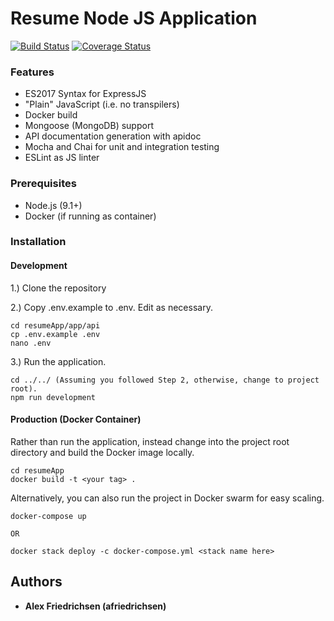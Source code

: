 # Resume Node JS Application
[![Build Status](https://travis-ci.org/afriedrichsen/resumeApp.svg?branch=master)](https://travis-ci.org/afriedrichsen/resumeApp)
[![Coverage Status](https://coveralls.io/repos/github/afriedrichsen/resumeApp/badge.svg?branch=master)](https://coveralls.io/github/afriedrichsen/resumeApp?branch=master)
### Features
* ES2017 Syntax for ExpressJS
* "Plain" JavaScript (i.e. no transpilers)
* Docker build
* Mongoose (MongoDB) support
* API documentation generation with apidoc
* Mocha and Chai for unit and integration testing
* ESLint as JS linter


### Prerequisites

* Node.js (9.1+)
* Docker (if running as container)


### Installation

#### Development
1.) Clone the repository

2.) Copy .env.example to .env. Edit as necessary.
```
cd resumeApp/app/api
cp .env.example .env
nano .env
```

3.) Run the application.
```
cd ../../ (Assuming you followed Step 2, otherwise, change to project root).
npm run development
```
#### Production (Docker Container)

Rather than run the application, instead change into the project root directory and build the Docker image locally.

```
cd resumeApp
docker build -t <your tag> .
```

Alternatively, you can also run the project in Docker swarm for easy scaling.

```
docker-compose up

OR 

docker stack deploy -c docker-compose.yml <stack name here>
```

## Authors

* **Alex Friedrichsen (afriedrichsen)**
